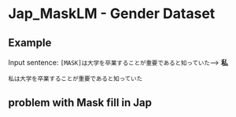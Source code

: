 # Jap_MaskLM - Gender Dataset

## Example

Input sentence: ```[MASK]は大学を卒業することが重要であると知っていた```-->  **私**

```
私は大学を卒業することが重要であると知っていた
```
## problem with Mask fill in Jap
